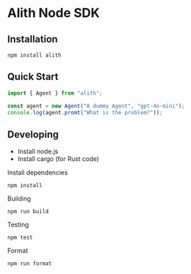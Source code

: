 # Alith Node SDK

## Installation

```shell
npm install alith
```

## Quick Start

```typescript
import { Agent } from "alith";

const agent = new Agent("A dummy Agent", "gpt-4o-mini");
console.log(agent.promt("What is the problem?"));
```

## Developing

- Install node.js
- Install cargo (for Rust code)

Install dependencies

```shell
npm install
```

Building

```shell
npm run build
```

Testing

```shell
npm test
```

Format

```shell
npm run format
```
